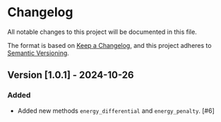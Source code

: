 # Changelog

All notable changes to this project will be documented in this file.

The format is based on [Keep a Changelog](https://keepachangelog.com/en/1.1.0/), and this project adheres to [Semantic Versioning](https://semver.org/spec/v2.0.0.html).

## Version [1.0.1] - 2024-10-26

### Added

- Added new methods `energy_differential` and `energy_penalty`. [#6]

